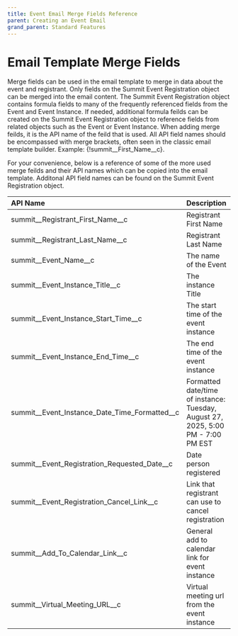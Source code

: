 ```yaml
---
title: Event Email Merge Fields Reference
parent: Creating an Event Email
grand_parent: Standard Features
---
```

# Email Template Merge Fields

Merge fields can be used in the email template to merge in data about the event and registrant.   Only fields on the Summit Event Registration object can be merged into the email content.  The Summit Event Registration object contains formula fields to many of the frequently referenced fields from the Event and Event Instance.  If needed, additional formula feilds can be created on the Summit Event Registration object to reference fields from related objects such as the Event or Event Instance.  When adding merge feilds, it is the API name of the feild that is used.   All API field names should be encompassed with merge brackets, often seen in the classic email template builder. Example: {!summit__First_Name__c}.

For your convenience, below is a reference of some of the more used merge feilds and their API names which can be copied into the email template.  Additonal API field names can be found on the Summit Event Registration object.

| API Name  | Description |  Merge Syntax (copy to email template) |
|:---|:---|:---|
| summit__Registrant_First_Name__c | Registrant First Name |  {!summit__Registrant_First_Name__c} |
|  summit__Registrant_Last_Name__c |  Registrant Last Name |  {!summit__Registrant_Last_Name__c} |
| summit__Event_Name__c | The name of the Event | {!summit__Event_Name__c} |
| summit__Event_Instance_Title__c | The instance Title | {!summit__Event_Instance_Title__c} |
| summit__Event_Instance_Start_Time__c | The start time of the event instance | {!summit__Event_Instance_Start_Time__c} |
| summit__Event_Instance_End_Time__c | The end time of the event instance | {!summit__Event_Instance_End_Time__c} |
| summit__Event_Instance_Date_Time_Formatted__c | Formatted date/time of instance: Tuesday, August 27, 2025, 5:00 PM - 7:00 PM EST | {!summit__Event_Instance_Date_Time_Formatted__c} |
| summit__Event_Registration_Requested_Date__c | Date person registered | {!summit__Event_Registration_Requested_Date__c} |
| summit__Event_Registration_Cancel_Link__c | Link that registrant can use to cancel registration | {!summit__Event_Registration_Cancel_Link__c} |
| summit__Add_To_Calendar_Link__c | General add to calendar link for event instance | {!summit__Add_To_Calendar_Link__c} |
| summit__Virtual_Meeting_URL__c  | Virtual meeting url from the event instance  |  {!summit__Virtual_Meeting_URL__c} | 
